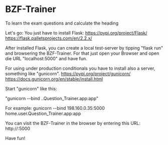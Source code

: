 # BZF-Trainer
To learn the exam questions and calculate the heading

Let's go:
You just have to install Flask:
https://pypi.org/project/Flask/
https://flask.palletsprojects.com/en/2.2.x/

After installed Flask, you can create a local test-server by tipping "flask run" and browsering the BZF-Trainer.
For that just open your Browser and open die URL "localhost:5000" and have fun.

For using under production conditionals you have to install also a server, something like "gunicorn".
https://pypi.org/project/gunicorn/
https://docs.gunicorn.org/en/stable/install.html

Start "gunicorn" like this:

"gunicorn --bind <SERVER-IP> <path>.<to>.Question_Trainer.app:app"

For example:
gunicorn --bind 198.160.0.35:5000 home.user.Question_Trainer.app:app

You can visit the BZF-Trainer in the browser by entering this URL:
http://<SERVER-IP>:5000

Have fun!
